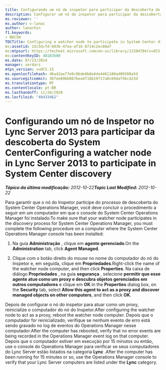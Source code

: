 ```yaml
---
title: Configurando um nó de inspetor para participar da descoberta do System Center
description: Configurar um nó de inspetor para participar da descoberta do System Center.
ms.reviewer: ''
ms.author: v-lanac
author: lanachin
f1.keywords:
- NOCSH
TOCTitle: Configuring a watcher node to participate in System Center discovery
ms:assetid: 15c5dcfd-603b-47ea-af1b-8714c2ec08af
ms:mtpsurl: https://technet.microsoft.com/en-us/library/JJ204704(v=OCS.15)
ms:contentKeyID: 48183500
ms.date: 07/23/2014
manager: serdars
mtps_version: v=OCS.15
ms.openlocfilehash: d6a42ae77e0c8bde8b8e4de4461180ad00380a5d
ms.sourcegitcommit: 36fee89bb887bea4f18b19f17a8c69daf5bc423d
ms.translationtype: MT
ms.contentlocale: pt-BR
ms.lasthandoff: 11/26/2020
ms.locfileid: "49433462"
---
```

# <a name="configuring-a-watcher-node-in-lync-server-2013-to-participate-in-system-center-discovery"></a><span data-ttu-id="7b5ec-103">Configurando um nó de Inspetor no Lync Server 2013 para participar da descoberta do System Center</span><span class="sxs-lookup"><span data-stu-id="7b5ec-103">Configuring a watcher node in Lync Server 2013 to participate in System Center discovery</span></span>

<div data-xmlns="http://www.w3.org/1999/xhtml">

<div class="topic" data-xmlns="http://www.w3.org/1999/xhtml" data-msxsl="urn:schemas-microsoft-com:xslt" data-cs="https://msdn.microsoft.com/">

<div data-asp="https://msdn2.microsoft.com/asp">



</div>

<div id="mainSection">

<div id="mainBody"><span data-ttu-id="7b5ec-104">

<span> </span></span><span class="sxs-lookup"><span data-stu-id="7b5ec-104">

<span> </span></span></span>

<span data-ttu-id="7b5ec-105">_**Tópico da última modificação:** 2012-10-22_</span><span class="sxs-lookup"><span data-stu-id="7b5ec-105">_**Topic Last Modified:** 2012-10-22_</span></span>

<span data-ttu-id="7b5ec-106">Para garantir que o nó do Inspetor participe do processo de descoberta do System Center Operations Manager, você deve concluir o procedimento a seguir em um computador em que o console do System Center Operations Manager foi instalado:</span><span class="sxs-lookup"><span data-stu-id="7b5ec-106">To make sure that your watcher node participates in the discovery process for System Center Operations Manager, you must complete the following procedure on a computer where the System Center Operations Manager console has been installed:</span></span>

1.  <span data-ttu-id="7b5ec-107">Na guia **Administração** , clique em **agente gerenciado**.</span><span class="sxs-lookup"><span data-stu-id="7b5ec-107">On the **Administration** tab, click **Agent Managed**.</span></span>

2.  <span data-ttu-id="7b5ec-108">Clique com o botão direito do mouse no nome do computador do nó do Inspetor e, em seguida, clique em **Propriedades**.</span><span class="sxs-lookup"><span data-stu-id="7b5ec-108">Right-click the name of the watcher node computer, and then click **Properties**.</span></span> <span data-ttu-id="7b5ec-109">Na caixa de diálogo **Propriedades** , na guia **segurança** , selecione **permitir que esse agente atue como um proxy e descubra objetos gerenciados em outros computadores** e clique em **OK**.</span><span class="sxs-lookup"><span data-stu-id="7b5ec-109">In the **Properties** dialog box, on the **Security** tab, select **Allow this agent to act as a proxy and discover managed objects on other computers**, and then click **OK**.</span></span>

<span data-ttu-id="7b5ec-110">Depois de configurar o nó do inspetor para atuar como um proxy, reinicialize o computador do nó do Inspetor.</span><span class="sxs-lookup"><span data-stu-id="7b5ec-110">After configuring the watcher node to act as a proxy, reboot the watcher node computer.</span></span> <span data-ttu-id="7b5ec-111">Depois que o computador for reinicializado, verifique se nenhum evento de erro está sendo gravado no log de eventos do Operations Manager nesse computador.</span><span class="sxs-lookup"><span data-stu-id="7b5ec-111">After the computer has rebooted, verify that no error events are being recorded in the Operations Manager event log on that computer.</span></span> <span data-ttu-id="7b5ec-112">Depois que o computador estiver em execução por 15 minutos ou então, use o console do Operations Manager para verificar se seus computadores do Lync Server estão listados na categoria **Lync** .</span><span class="sxs-lookup"><span data-stu-id="7b5ec-112">After the computer has been running for 15 minutes or so, use the Operations Manager console to verify that your Lync Server computers are listed under the **Lync** category.</span></span>

<span data-ttu-id="7b5ec-113"></div>

<span> </span>

</div>

</div>

</span><span class="sxs-lookup"><span data-stu-id="7b5ec-113"></div>

<span> </span>

</div>

</div>

</span></span></div>

